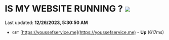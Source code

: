 # IS MY WEBSITE RUNNING ? [![](https://img.shields.io/static/v1?label=Sponsor&message=%E2%9D%A4&logo=GitHub&color=%23fe8e86)](https://github.com/sponsors/<username>)

Last updated: **12/26/2023, 5:30:50 AM**

- `GET` [https://youssefservice.me](https://youssefservice.me) - **Up** (617ms)
